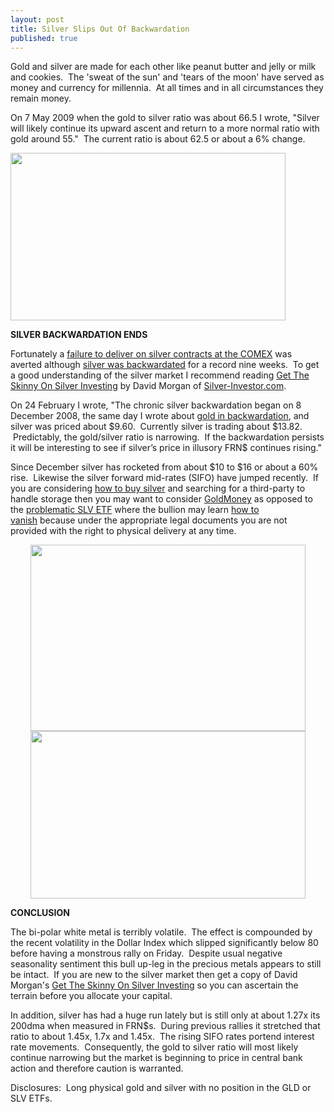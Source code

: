 ```yaml
---
layout: post
title: Silver Slips Out Of Backwardation
published: true
---
```

<p>Gold and silver are made for each other like peanut butter and jelly or milk and cookies.  The 'sweat of the sun' and 'tears of the moon' have served as money and currency for millennia.  At all times and in all circumstances they remain money.</p>
<p>On 7 May 2009 when the gold to silver ratio was about 66.5 I wrote, "Silver will likely continue its upward ascent and return to a more normal ratio with gold around 55."  The current ratio is about 62.5 or about a 6% change.</p>
<p><a title="gold to silver ratio" href="http://www.runtosilver.com" target="_blank"><img class="aligncenter" title="Gold to silver ratio on june 6 2009" src="{{ site.baseurl }}/images/Gold-Silver-Ratio-June-6.jpg" alt="" width="440" height="268" /></a></p>
<p><strong>SILVER BACKWARDATION ENDS</strong></p>
<p>Fortunately a <a title="failure to deliver silver contracts on comex" href="http://www.runtogold.com/2008/11/potential-december-gold-and-silver-comex-failure/" target="_blank">failure to deliver on silver contracts at the COMEX</a> was averted although <a title="silver backwardation" href="http://www.runtogold.com/2009/02/five-weeks-of-silver-backwardation/" target="_blank">silver was backwardated</a> for a record nine weeks.  To get a good understanding of the silver market I recommend reading <a title="get the skinny on silver investing" href="http://www.runtogold.com/2009/06/get-the-skinny-on-silver-investing" target="_blank">Get The Skinny On Silver Investing</a> by David Morgan of <a title="silver investor" href="http://www.silver-investor.com" target="_blank">Silver-Investor.com</a>.</p>
<p>On 24 February I wrote, "The chronic silver backwardation began on 8 December 2008, the same day I wrote about <a href="http://www.runtogold.com/2008/12/gold-in-backwardation/" target="_blank">gold in backwardation</a>, and silver was priced about $9.60.  Currently silver is trading about $13.82.  Predictably, the gold/silver ratio is narrowing.  If the backwardation persists it will be interesting to see if silver’s price in illusory FRN$ continues rising."</p>
<p>Since December silver has rocketed from about $10 to $16 or about a 60% rise.  Likewise the silver forward mid-rates (SIFO) have jumped recently.  If you are considering <a title="how to buy silver or gold" href="http://www.runtogold.com/how-to-buy-gold-or-silver/" target="_blank">how to buy silver</a> and searching for a third-party to handle storage then you may want to consider <a title="goldmoney" href="http://www.runtogold.com/goldmoney" target="_blank">GoldMoney</a> as opposed to the <a title="slv etf gld etf" href="http://www.runtogold.com/2008/12/a-problem-with-gld-and-slv-etfs/" target="_blank">problematic SLV ETF</a> where the bullion may learn <a title="how to vanish" href="http://www.howtovanish.com" target="_blank">how to vanish</a> because under the appropriate legal documents you are not provided with the right to physical delivery at any time.</p>
<p style="text-align: center;"><a title="silver backwardation - sifo rates" href="http://www.runtosilver.com" target="_blank"><img class="aligncenter" title="Silver backwardation as of june 6 2009" src="{{ site.baseurl }}/images/Silver-Backwardation-June-6.jpg" alt="" width="440" height="298" /></a><a title="silver price" href="http://www.runtosilver.com" target="_blank"><img class="aligncenter" title="Silver price as of june 6 2009" src="{{ site.baseurl }}/images/Silver-June-6.jpg" alt="" width="440" height="268" /></a></p>
<p style="text-align: left;"><strong>CONCLUSION</strong></p>
<p style="text-align: left;">The bi-polar white metal is terribly volatile.  The effect is compounded by the recent volatility in the Dollar Index which slipped significantly below 80 before having a monstrous rally on Friday.  Despite usual negative seasonality sentiment this bull up-leg in the precious metals appears to still be intact.  If you are new to the silver market then get a copy of David Morgan's <a title="get the skinny on silver investing" href="http://www.runtogold.com/2009/06/get-the-skinny-on-silver-investing" target="_blank">Get The Skinny On Silver Investing</a> so you can ascertain the terrain before you allocate your capital.</p>
<p style="text-align: left;">In addition, silver has had a huge run lately but is still only at about 1.27x its 200dma when measured in FRN$s.  During previous rallies it stretched that ratio to about 1.45x, 1.7x and 1.45x.  The rising SIFO rates portend interest rate movements.  Consequently, the gold to silver ratio will most likely continue narrowing but the market is beginning to price in central bank action and therefore caution is warranted.</p>
<p style="text-align: left;">Disclosures:  Long physical gold and silver with no position in the GLD or SLV ETFs.</p>
